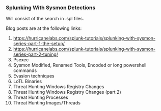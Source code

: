 ### Splunking With Sysmon Detections

Will consist of the search in .spl files.

Blog posts are at the following links:
1. https://hurricanelabs.com/splunk-tutorials/splunking-with-sysmon-series-part-1-the-setup/
2. https://hurricanelabs.com/splunk-tutorials/splunking-with-sysmon-series-part-2-tuning/
3. Psexec
4. Sysmon Modified, Renamed Tools, Encoded or long powershell commands
5. Evasion techniques
6. LoTL Binaries
7. Threat Hunting Windows Registry Changes
8. Threat Hunting Windows Registry Changes (part 2)
9. Threat Hunting Processes
10. Threat Hunting Images/Threads
